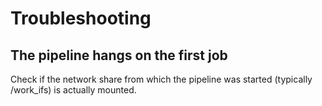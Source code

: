 # Troubleshooting

## The pipeline hangs on the first job

Check if the network share from which the pipeline was started (typically /work_ifs) is actually mounted. 



